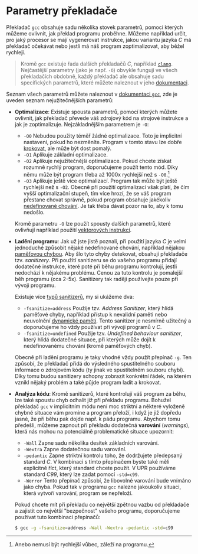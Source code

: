 # Parametry překladače
Překladač `gcc` obsahuje sadu několika stovek parametrů, pomocí kterých můžeme ovlivnit, jak překlad
programu proběhne. Můžeme například určit, pro jaký procesor se mají vygenerovat instrukce, jakou
variantu jazyka *C* má překladač očekávat nebo jestli má náš program zoptimalizovat, aby běžel
rychleji.

> Kromě `gcc` existuje řada dalších překladačů *C*, například [`clang`](https://clang.llvm.org/).
> Nejčastější parametry (jako je např. `-O`) obvykle fungují ve všech překladačích obdobně, každý
> překladač ale obsahuje sadu specifických parametrů, které můžete naleznout v jeho
> [dokumentaci](https://clang.llvm.org/docs/ClangCommandLineReference.html).

Seznam všech parametrů můžete naleznout v
[dokumentaci `gcc`](https://gcc.gnu.org/onlinedocs/gcc/Invoking-GCC.html), zde je uveden seznam
nejužitečnějších parametrů:
- **Optimalizace**: Existuje spousta parametrů, pomocí kterých můžete ovlivnit, jak překladač převede
váš zdrojový kód na strojové instrukce a jak je zoptimalizuje. Nejzákladnějším parametrem je `-O`:
    - `-O0` Nebudou použity téměř žádné optimalizace. Toto je implicitní nastavení,
    pokud ho nezměníte. Program v tomto stavu lze dobře [krokovat](../prostredi/ladeni.md#krokování),
    ale může být dost pomalý.
    - `-O1` Aplikuje základní optimalizace.
    - `-O2` Aplikuje nejužitečnější optimalizace. Pokud chcete získat rozumně rychlý program,
    doporučujeme použít tento mód. Díky němu může být program třeba až 1000x rychlejší než s `-O0`.[^1]
    - `-O3` Aplikuje ještě více optimalizací. Program tak může být ještě rychlejší než s `-O2`.
    Obecně při použití optimalizací však platí, že čím vyšší optimalizační stupeň, tím více hrozí,
    že se váš program přestane chovat správně, pokud program obsahuje jakékoliv
    [nedefinované chování](../c/promenne/promenne.md#vždy-inicializujte-proměnné). Je tak třeba dávat
    pozor na to, aby k tomu nedošlo.

    Kromě parametru `-O` lze použít spousty dalších parametrů, které ovlivňují například použití
    [vektorových instrukcí](../c/co_dal.md).
- **Ladění programu**:
    Jak už jste jistě poznali, při použití jazyka *C* je velmi jednoduché způsobit nějaké nedefinované
    chování, například nějakou [paměťovou chybou](../caste_chyby/pametove_chyby.md). Aby šlo tyto
    chyby detekovat, obsahují překladače tzv. *sanitizery*. Při použití sanitizeru se do vašeho
    programu přidají dodatečné instrukce, které poté při běhu programu kontrolují, jestli nedochází
    k nějakému problému. Cenou za tuto kontrolu je pomalejší běh programu (cca 2-5x). Sanitizery tak
    raději používejte pouze při vývoji programu.

    Existuje více [typů sanitizerů](https://gcc.gnu.org/onlinedocs/gcc/Instrumentation-Options.html),
    my si ukážeme dva:
    - `-fsanitize=address` Použije tzv. *Address Sanitizer*, který hlídá paměťové chyby, například
    přístup k nevalidní paměti nebo neuvolnění [dynamické paměti](../c/prace_s_pameti/dynamicka_pamet.md).
    Tento sanitizer je nesmírně užitečný a doporučujeme ho vždy používat při vývoji programů v *C*.
    - `-fsanitize=undefined` Použije tzv. *Undefined behaviour sanitizer*, který hlídá dodatečné
    situace, při kterých může dojít k nedefinovanému chování (kromě paměťových chyb).

    Obecně při ladění programu je taky vhodné vždy použít přepínač `-g`. Ten způsobí, že překladač
    přidá do výsledného spustitelného souboru informace o zdrojovém kódu (ty jinak ve spustitelném
    souboru chybí). Díky tomu budou sanitizery schopny zobrazit konkrétní řádek, na kterém vznikl
    nějaký problém a také půjde program ladit a krokovat. 
- **Analýza kódu**: Kromě sanitizerů, které kontrolují váš program za běhu, lze také spoustu chyb
odhalit již při překladu programu. Bohužel překladač `gcc` v implicitním módu není moc striktní a
některé vyloženě chybné situace vám promine a program přeloží, i když je již dopředu jasné, že při
běhu pak dojde např. k pádu programu. Abychom tomu předešli, můžeme zapnout při překladu dodatečná
**varování** (*warnings*), která nás mohou na potenciálně problematické situace upozornit:
    - `-Wall` Zapne sadu několika desítek základních varování.
    - `-Wextra` Zapne dodatečnou sadu varování.
    - `-pedantic` Zapne striktní kontrolu toho, že dodržujete předepsaný standard *C*. V kombinaci
    s tímto přepínačem byste také měli explicitně říct, který standard chcete použít. V UPR používáme
    standard *C99*, který lze zadat pomocí `-std=c99`.
    - `-Werror` Tento přepínač způsobí, že libovolné varování bude vnímáno jako chyba. Pokud tak
    v programu `gcc` nalezne jakoukoliv situaci, která vytvoří varování, program se nepřeloží.

    Pokud chcete mít při překladu co největší zpětnou vazbu od překladače a zajistit co největší
    "bezpečnost" vašeho programu, doporučujeme používat tuto kombinaci přepínačů:
    ```bash
    $ gcc -g -fsanitize=address -Wall -Wextra -pedantic -std=c99
    ```

[^1]: Anebo nemusí být rychlejší vůbec, záleží na programu.
